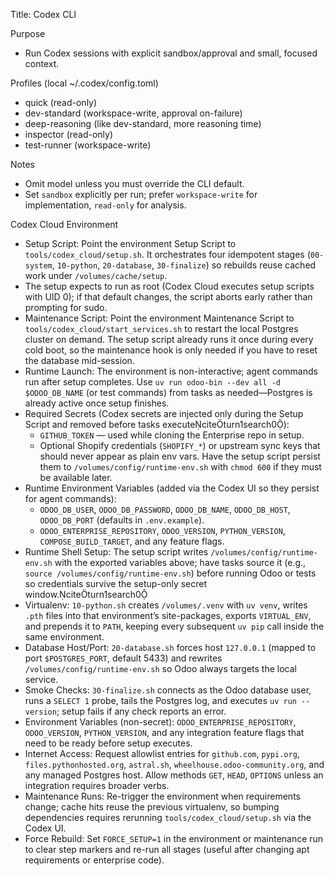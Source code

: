 Title: Codex CLI

Purpose

- Run Codex sessions with explicit sandbox/approval and small, focused context.

Profiles (local ~/.codex/config.toml)

- quick (read-only)
- dev-standard (workspace-write, approval on-failure)
- deep-reasoning (like dev-standard, more reasoning time)
- inspector (read-only)
- test-runner (workspace-write)

Notes

- Omit model unless you must override the CLI default.
- Set `sandbox` explicitly per run; prefer `workspace-write` for implementation, `read-only` for analysis.

Codex Cloud Environment

- Setup Script: Point the environment Setup Script to `tools/codex_cloud/setup.sh`. It orchestrates four idempotent
  stages (`00-system`, `10-python`, `20-database`, `30-finalize`) so rebuilds reuse cached work under
  `/volumes/cache/setup`.
- The setup expects to run as root (Codex Cloud executes setup scripts with UID 0); if that default changes, the
  script aborts early rather than prompting for sudo.
- Maintenance Script: Point the environment Maintenance Script to `tools/codex_cloud/start_services.sh` to
  restart the local Postgres cluster on demand. The setup script already runs it once during every cold boot, so the
  maintenance hook is only needed if you have to reset the database mid-session.
- Runtime Launch: The environment is non-interactive; agent commands run after setup completes. Use
  `uv run odoo-bin --dev all -d $ODOO_DB_NAME` (or test commands) from tasks as needed—Postgres is already active once
  setup finishes.
- Required Secrets (Codex secrets are injected only during the Setup Script and removed before tasks
  executeciteturn1search0):
    - `GITHUB_TOKEN` — used while cloning the Enterprise repo in setup.
    - Optional Shopify credentials (`SHOPIFY_*`) or upstream sync keys that should never appear as plain env vars. Have
      the setup script persist them to `/volumes/config/runtime-env.sh` with `chmod 600` if they must be available
      later.
- Runtime Environment Variables (added via the Codex UI so they persist for agent commands):
    - `ODOO_DB_USER`, `ODOO_DB_PASSWORD`, `ODOO_DB_NAME`, `ODOO_DB_HOST`, `ODOO_DB_PORT` (defaults in `.env.example`).
    - `ODOO_ENTERPRISE_REPOSITORY`, `ODOO_VERSION`, `PYTHON_VERSION`, `COMPOSE_BUILD_TARGET`, and any feature flags.
- Runtime Shell Setup: The setup script writes `/volumes/config/runtime-env.sh` with the exported variables above; have
  tasks source it (e.g., `source /volumes/config/runtime-env.sh`) before running Odoo or tests so credentials survive
  the setup-only secret window.citeturn1search0
- Virtualenv: `10-python.sh` creates `/volumes/.venv` with `uv venv`, writes `.pth` files into that environment’s
  site-packages, exports `VIRTUAL_ENV`, and prepends it to `PATH`, keeping every subsequent `uv pip` call inside the
  same environment.
- Database Host/Port: `20-database.sh` forces host `127.0.0.1` (mapped to port `$POSTGRES_PORT`, default 5433) and
  rewrites `/volumes/config/runtime-env.sh` so Odoo always targets the local service.
- Smoke Checks: `30-finalize.sh` connects as the Odoo database user, runs a `SELECT 1` probe, tails the Postgres log,
  and executes `uv run --version`; setup fails if any check reports an error.
- Environment Variables (non-secret): `ODOO_ENTERPRISE_REPOSITORY`, `ODOO_VERSION`, `PYTHON_VERSION`, and any
  integration feature flags that need to be ready before setup executes.
- Internet Access: Request allowlist entries for `github.com`, `pypi.org`, `files.pythonhosted.org`, `astral.sh`,
  `wheelhouse.odoo-community.org`, and any managed Postgres host. Allow methods `GET`, `HEAD`, `OPTIONS` unless an
  integration requires broader verbs.
- Maintenance Runs: Re-trigger the environment when requirements change; cache hits reuse the previous virtualenv, so
  bumping dependencies requires rerunning `tools/codex_cloud/setup.sh` via the Codex UI.
- Force Rebuild: Set `FORCE_SETUP=1` in the environment or maintenance run to clear step markers and re-run all stages
  (useful after changing apt requirements or enterprise code).
